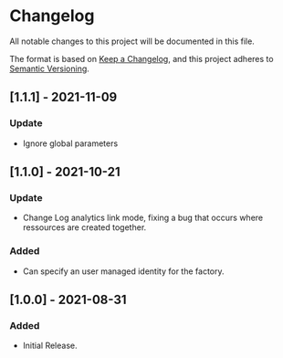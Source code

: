 # Changelog
All notable changes to this project will be documented in this file.

The format is based on [Keep a Changelog](https://keepachangelog.com/en/1.0.0/),
and this project adheres to [Semantic Versioning](https://semver.org/spec/v2.0.0.html).

## [1.1.1] - 2021-11-09
### Update
- Ignore global parameters
## [1.1.0] - 2021-10-21
### Update
- Change Log analytics link mode, fixing a bug that occurs where ressources are created together.
### Added
- Can specify an user managed identity for the factory.
## [1.0.0] - 2021-08-31
### Added
- Initial Release.
